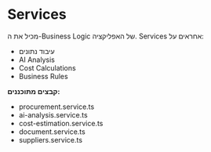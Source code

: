 # Services

מכיל את ה-Business Logic של האפליקציה. Services אחראים על:
- עיבוד נתונים
- AI Analysis
- Cost Calculations
- Business Rules

**קבצים מתוכננים:**
- procurement.service.ts
- ai-analysis.service.ts
- cost-estimation.service.ts
- document.service.ts
- suppliers.service.ts